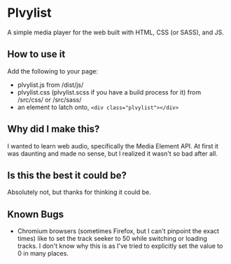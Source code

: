 # Plvylist
A simple media player for the web built with HTML, CSS (or SASS), and JS.

## How to use it
Add the following to your page:
- plvylist.js from /dist/js/
- plvylist.css (plvylist.scss if you have a build process for it) from /src/css/ or /src/sass/
- an element to latch onto, `<div class="plvylist"></div>`

## Why did I make this?
I wanted to learn web audio, specifically the Media Element API. At first it was daunting and made no sense, but I realized it wasn't so bad after all.

## Is this the best it could be?
Absolutely not, but thanks for thinking it could be.

## Known Bugs
- Chromium browsers (sometimes Firefox, but I can't pinpoint the exact times) like to set the track seeker to 50 while switching or loading tracks. I don't know why this is as I've tried to explicitly set the value to 0 in many places.
